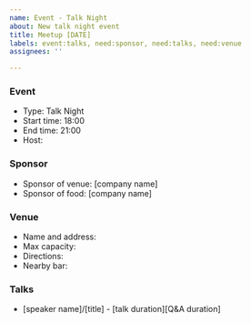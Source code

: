 ```yaml
---
name: Event - Talk Night
about: New talk night event
title: Meetup [DATE]
labels: event:talks, need:sponsor, need:talks, need:venue
assignees: ''

---
```


### Event
- Type: Talk Night
- Start time: 18:00
- End time: 21:00
- Host:

### Sponsor
- Sponsor of venue: [company name]
- Sponsor of food: [company name]

### Venue
- Name and address:
- Max capacity:
- Directions:
- Nearby bar:

### Talks
- [speaker name]/[title] - [talk duration][Q&A duration]
